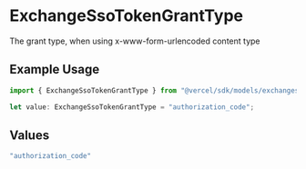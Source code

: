 # ExchangeSsoTokenGrantType

The grant type, when using x-www-form-urlencoded content type

## Example Usage

```typescript
import { ExchangeSsoTokenGrantType } from "@vercel/sdk/models/exchangessotokenop.js";

let value: ExchangeSsoTokenGrantType = "authorization_code";
```

## Values

```typescript
"authorization_code"
```